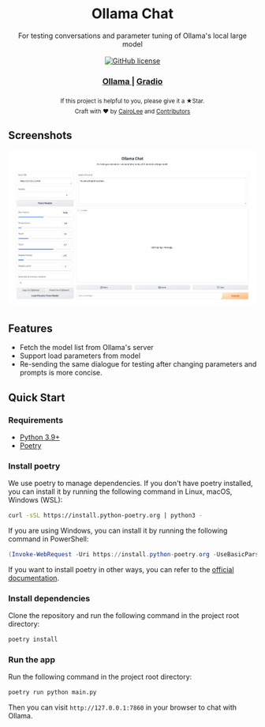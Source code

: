 <h1 align="center">Ollama Chat</h1>

<div align="center">
  For testing conversations and parameter tuning of Ollama's local large model
</div>

<br />

<div align="center">
  <!-- GitHub license -->
  <a href="https://github.com/CairoLee/ollama-chat/blob/master/LICENSE">
    <img alt="GitHub license" src="https://img.shields.io/github/license/CairoLee/ollama-chat?style=flat-square">
  </a>
</div>

<div align="center">
  <h3>
    <a href="https://ollama.com/" target="_blank">
      Ollama
    </a>
    <span> | </span>
    <a href="https://www.gradio.app/" target="_blank">
      Gradio
    </a>
  </h3>
</div>

<div align="center">
  <sub>
  If this project is helpful to you, please give it a ★Star.
  <br />
  Craft with ❤︎ by
  <a href="https://github.com/CairoLee">CairoLee</a> and
  <a href="https://github.com/CairoLee/ollama-chat/graphs/contributors">
    Contributors
  </a>
  </sub>
</div>

## Screenshots

![Screenshot](./.github/images/screenshot@2x.png)

## Features

- Fetch the model list from Ollama's server
- Support load parameters from model
- Re-sending the same dialogue for testing after changing parameters and prompts is more concise.

## Quick Start

### Requirements

- [Python 3.9+](https://www.python.org/downloads/)
- [Poetry](https://python-poetry.org/docs/#installing-with-the-official-installer)

### Install poetry

We use poetry to manage dependencies.
If you don't have poetry installed, you can install it by running the following command in Linux, macOS, Windows (WSL):

```bash
curl -sSL https://install.python-poetry.org | python3 -
```

If you are using Windows, you can install it by running the following command in PowerShell:

```powershell
(Invoke-WebRequest -Uri https://install.python-poetry.org -UseBasicParsing).Content | py -
```

If you want to install poetry in other ways, you can refer to the [official documentation](https://python-poetry.org/docs/#installation).

### Install dependencies

Clone the repository and run the following command in the project root directory:

```bash
poetry install
```

### Run the app

Run the following command in the project root directory:

```bash
poetry run python main.py
```

Then you can visit `http://127.0.0.1:7860` in your browser to chat with Ollama.
